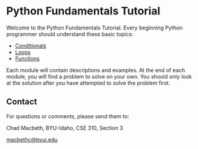 # Python Fundamentals Tutorial

Welcome to the Python Fundamentals Tutorial.  Every beginning Python programmer should understand these basic topics:

- [Conditionals](1-conditionals.md)
- [Loops](2-loops.md)
- [Functions](3-functions.md)

Each module will contain descriptions and examples.  At the end of each module, you will find a problem to solve on your own.  You should only look at the solution after you have attempted to solve the problem first.

## Contact

For questions or comments, please send them to:

Chad Macbeth, BYU-Idaho, CSE 310, Section 3

macbethc@byui.edu